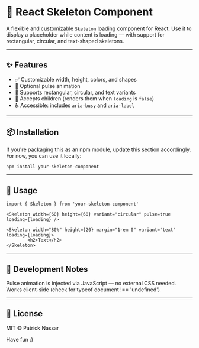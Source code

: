 # 🦴 React Skeleton Component

A flexible and customizable `Skeleton` loading component for React. Use it to display a placeholder while content is loading — with support for rectangular, circular, and text-shaped skeletons.

---

## ✨ Features

- ✅ Customizable width, height, colors, and shapes
- 🔁 Optional pulse animation
- 🎯 Supports rectangular, circular, and text variants
- 🧩 Accepts children (renders them when `loading` is `false`)
- ♿️ Accessible: includes `aria-busy` and `aria-label`

---

## 📦 Installation

If you're packaging this as an npm module, update this section accordingly. For now, you can use it locally:

```bash
npm install your-skeleton-component
```

---

## 🚀 Usage
```
import { Skeleton } from 'your-skeleton-component'
```

```
<Skeleton width={60} height={60} variant="circular" pulse=true loading={loading} />
```

```
<Skeleton width="80%" height={20} margin="1rem 0" variant="text" loading={loading}>
        <h2>Text</h2>
</Skeleton>
```

---

## 🧪 Development Notes
Pulse animation is injected via JavaScript — no external CSS needed.
Works client-side (check for typeof document !== 'undefined')

---

## 📄 License
MIT © Patrick Nassar

Have fun :)
